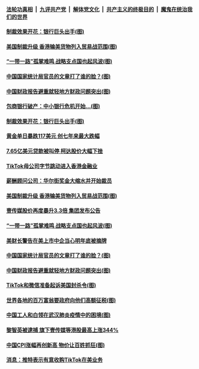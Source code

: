 

####  [法轮功真相](../../../../basic/blob/master/README.md?t=08121631) &nbsp;|&nbsp; [九评共产党](../../../../9ping.md/blob/master/README.md?t=08121631) &nbsp;|&nbsp; [解体党文化](../../../../jtdwh.md/blob/master/README.md?t=08121631)  &nbsp;|&nbsp; [共产主义的终极目的](../../../../gczydzjmd.md/blob/master/README.md?t=08121631) &nbsp;|&nbsp; [魔鬼在统治我们的世界](../../../../mgztzwmdsj.md/blob/master/README.md?t=08121631) 


#### [制裁效果开花：银行巨头出手(图)](../pages/p5/942673.md?t=08121631) 

#### [美国制裁升级 香港输美货物列入贸易战范围(图)](../pages/p5/942641.md?t=08121631) 

#### [“一带一路”孤掌难鸣 战略支点国也起风波(图)](../pages/p5/942629.md?t=08121631) 

#### [中国国家统计局官员的文章打了谁的脸？(图)](../pages/p5/942532.md?t=08121631) 

#### [中国财政报告避重就轻地方财政问题突出(图)](../pages/p5/942548.md?t=08121631) 

#### [包商银行破产：中小银行危机开始…(图)](../pages/p5/942675.md?t=08121631) 


#### [制裁效果开花：银行巨头出手(图)](../pages/p5/942673.md?t=08121631) 

#### [黄金单日暴跌117美元 创七年来最大跌幅](../pages/p5/942665.md?t=08121631) 

#### [7.65亿美元贷款被叫停 柯达股价大幅下挫](../pages/p5/942663.md?t=08121631) 

#### [TikTok母公司字节跳动进入香港金融业](../pages/p5/942659.md?t=08121631) 

#### [薪酬顾问公司：华尔街奖金大缩水并开始裁员](../pages/p5/942657.md?t=08121631) 

#### [美国制裁升级 香港输美货物列入贸易战范围(图)](../pages/p5/942641.md?t=08121631) 

#### [壹传媒股价再度暴升3.3倍 集团发布公告](../pages/p5/942632.md?t=08121631) 

#### [“一带一路”孤掌难鸣 战略支点国也起风波(图)](../pages/p5/942629.md?t=08121631) 

#### [美财长警告在美上市中企当心明年底被摘牌](../pages/p5/942618.md?t=08121631) 

#### [中国国家统计局官员的文章打了谁的脸？(图)](../pages/p5/942532.md?t=08121631) 

#### [中国财政报告避重就轻地方财政问题突出(图)](../pages/p5/942548.md?t=08121631) 

#### [TikTok和微信准备起诉美国封杀令(图)](../pages/p5/942545.md?t=08121631) 

#### [世界各地的百万富翁要政府向他们高额征税(图)](../pages/p5/942542.md?t=08121631) 

#### [中国工人和白领在武汉肺炎疫情中的困境(图)](../pages/p5/942530.md?t=08121631) 

#### [黎智英被逮捕 旗下壹传媒等港股最高上涨344%](../pages/p5/942514.md?t=08121631) 

#### [中国CPI涨幅再创新高 物价让百姓抓狂(图)](../pages/p5/942503.md?t=08121631) 

#### [消息：推特表示有意收购TikTok在美业务](../pages/p5/942500.md?t=08121631) 


